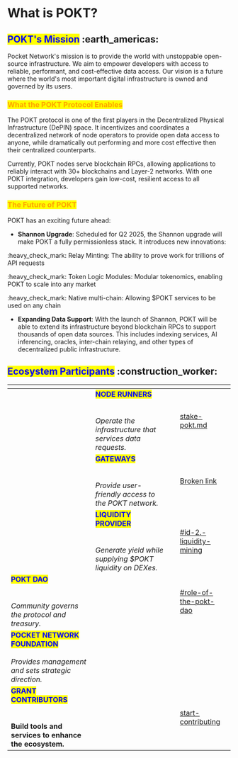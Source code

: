 # What is POKT?

## <mark style="color:blue;">POKT's Mission</mark> :earth\_americas:

Pocket Network's mission is to provide the world with unstoppable open-source infrastructure. We aim to empower developers with access to reliable, performant, and cost-effective data access. Our vision is a future where the world's most important digital infrastructure is owned and governed by its users.

### <mark style="color:orange;">What the POKT Protocol Enables</mark>

The POKT protocol is one of the first players in the Decentralized Physical Infrastructure (DePIN) space. It incentivizes and coordinates a decentralized network of node operators to provide open data access to anyone, while dramatically out performing and more cost effective then their centralized counterparts.

Currently, POKT nodes serve blockchain RPCs, allowing applications to reliably interact with 30+ blockchains and Layer-2 networks. With one POKT integration, developers gain low-cost, resilient access to all supported networks.

### <mark style="color:orange;">The Future of POKT</mark>

POKT has an exciting future ahead:

* **Shannon Upgrade**: Scheduled for Q2 2025, the Shannon upgrade will make POKT a fully permissionless stack. It introduces new innovations:

:heavy\_check\_mark: Relay Minting: The ability to prove work for trillions of API requests

:heavy\_check\_mark: Token Logic Modules: Modular tokenomics, enabling POKT to scale into any market

:heavy\_check\_mark: Native multi-chain: Allowing $POKT services to be used on any chain

* **Expanding Data Support**: With the launch of Shannon, POKT will be able to extend its infrastructure beyond blockchain RPCs to support thousands of open data sources. This includes indexing services, AI inferencing, oracles, inter-chain relaying, and other types of decentralized public infrastructure.

## <mark style="color:blue;">Ecosystem Participants</mark> :construction\_worker:

<table data-view="cards"><thead><tr><th></th><th></th><th></th><th data-hidden data-card-target data-type="content-ref"></th></tr></thead><tbody><tr><td></td><td><mark style="color:blue;"><strong>NODE RUNNERS</strong></mark><br><br><br><em>Operate the infrastructure that services data requests.</em></td><td></td><td><a href="welcome/usdpokt-token/pokt-rewards/stake-pokt.md">stake-pokt.md</a></td></tr><tr><td></td><td><mark style="color:blue;"><strong>GATEWAYS</strong></mark><br><br><br><em>Provide user-friendly access to the POKT network.</em></td><td></td><td><a href="broken-reference">Broken link</a></td></tr><tr><td></td><td><mark style="color:blue;"><strong>LIQUIDITY PROVIDER</strong></mark><br><br><br><em>Generate yield while supplying $POKT liquidity on DEXes.</em></td><td></td><td><a href="welcome/usdpokt-token/pokt-rewards/#id-2.-liquidity-mining">#id-2.-liquidity-mining</a></td></tr><tr><td><mark style="color:blue;"><strong>POKT DAO</strong></mark><br><br><br><em>Community governs the protocol and treasury.</em></td><td></td><td></td><td><a href="community/dao-os.md#role-of-the-pokt-dao">#role-of-the-pokt-dao</a></td></tr><tr><td><mark style="color:blue;"><strong>POCKET NETWORK FOUNDATION</strong></mark><br><br><em>Provides management and sets strategic direction.</em></td><td></td><td></td><td></td></tr><tr><td><mark style="color:blue;"><strong>GRANT CONTRIBUTORS</strong></mark><br><br><br><strong>Build tools and services to enhance the ecosystem.</strong></td><td></td><td></td><td><a href="community/start-contributing/">start-contributing</a></td></tr></tbody></table>
